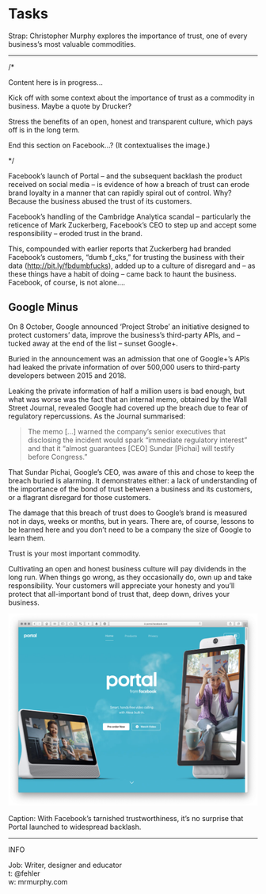Tasks
=====

<!-- Word Count: 470-520 Words (Image.) -->

Strap: Christopher Murphy explores the importance of trust, one of every business’s most valuable commodities.


----

<!-- 530 Words in last article. ~265 X 2 -->

/*

Content here is in progress…

Kick off with some context about the importance of trust as a commodity in business. Maybe a quote by Drucker?

Stress the benefits of an open, honest and transparent culture, which pays off is in the long term.

End this section on Facebook…? (It contextualises the image.)

*/

Facebook’s launch of Portal – and the subsequent backlash the product received on social media – is evidence of how a breach of trust can erode brand loyalty in a manner that can rapidly spiral out of control. Why? Because the business abused the trust of its customers.

Facebook’s handling of the Cambridge Analytica scandal – particularly the reticence of Mark Zuckerberg, Facebook’s CEO to step up and accept some responsibility – eroded trust in the brand.

This, compounded with earlier reports that Zuckerberg had branded Facebook’s customers, “dumb f_cks,” for trusting the business with their data (http://bit.ly/fbdumbfucks), added up to a culture of disregard and – as these things have a habit of doing – came back to haunt the business. Facebook, of course, is not alone….


Google Minus
------------

On 8 October, Google announced ‘Project Strobe’ an initiative designed to protect customers’ data, improve the business’s third-party APIs, and – tucked away at the end of the list – sunset Google+.

Buried in the announcement was an admission that one of Google+’s APIs had leaked the private information of over 500,000 users to third-party developers between 2015 and 2018.

Leaking the private information of half a million users is bad enough, but what was worse was the fact that an internal memo, obtained by the Wall Street Journal, revealed Google had covered up the breach due to fear of regulatory repercussions. As the Journal summarised:

> The memo […] warned the company’s senior executives that disclosing the incident would spark “immediate regulatory interest” and that it “almost guarantees [CEO] Sundar [Pichai] will testify before Congress.”

That Sundar Pichai, Google’s CEO, was aware of this and chose to keep the breach buried is alarming. It demonstrates either: a lack of understanding of the importance of the bond of trust between a business and its customers, or a flagrant disregard for those customers.

The damage that this breach of trust does to Google’s brand is measured not in days, weeks or months, but in years. There are, of course, lessons to be learned here and you don’t need to be a company the size of Google to learn them.

Trust is your most important commodity.

Cultivating an open and honest business culture will pay dividends in the long run. When things go wrong, as they occasionally do, own up and take responsibility. Your customers will appreciate your honesty and you’ll protect that all-important bond of trust that, deep down, drives your business.


<img src="facebook-portal.png" width="650">

Caption: With Facebook’s tarnished trustworthiness, it’s no surprise that Portal launched to widespread backlash.


----


INFO

Job: Writer, designer and educator  
t: @fehler  
w: mrmurphy.com  

